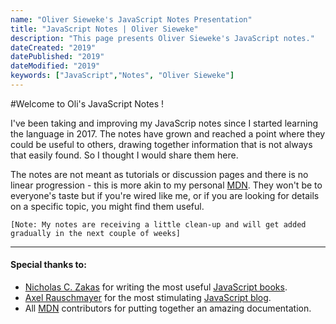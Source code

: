 ```yaml
---
name: "Oliver Sieweke's JavaScript Notes Presentation"
title: "JavaScript Notes | Oliver Sieweke"
description: "This page presents Oliver Sieweke's JavaScript notes."
dateCreated: "2019"
datePublished: "2019"
dateModified: "2019"
keywords: ["JavaScript","Notes", "Oliver Sieweke"]
---
```


#Welcome to Oli's JavaScript Notes !

I've been taking and improving my JavaScrip notes since I started learning the language in 2017. The notes have grown and reached a point where they could be useful to others, drawing together information that is not always that easily found. So I thought I would share them here.

The notes are not meant as tutorials or discussion pages and there is no linear progression - this is more akin to my personal <a href="https://developer.mozilla.org/" target="_blank" rel="noopener noreferrer">MDN</a>. They won't be to everyone's taste but if you're wired like me, or if you are looking for details on a specific topic, you might find them useful.

`[Note: My notes are receiving a little clean-up and will get added gradually in the next couple of weeks]`

---

#### Special thanks to:
- <a href="https://humanwhocodes.com/" target="_blank" rel="noopener noreferrer">Nicholas C. Zakas</a> for writing the most useful <a href="https://humanwhocodes.com/books/" target="_blank" rel="noopener noreferrer">JavaScript books</a>.
- <a href="http://dr-axel.de/" target="_blank" rel="noopener noreferrer">Axel Rauschmayer</a> for the most stimulating <a href="https://2ality.com/" target="_blank" rel="noopener noreferrer">JavaScript blog</a>.
- All <a href="https://developer.mozilla.org/" target="_blank" rel="noopener noreferrer">MDN</a> contributors for putting together an amazing documentation.
